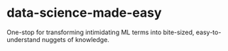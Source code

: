 # data-science-made-easy
One-stop for transforming intimidating ML terms into bite-sized, easy-to-understand nuggets of knowledge.
